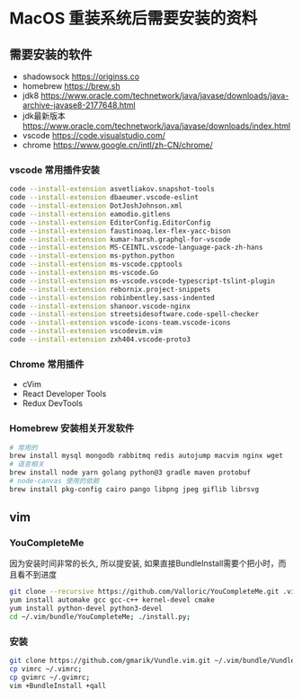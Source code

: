 # MacOS 重装系统后需要安装的资料
## 需要安装的软件
* shadowsock https://originss.co
* homebrew https://brew.sh
* jdk8 https://www.oracle.com/technetwork/java/javase/downloads/java-archive-javase8-2177648.html
* jdk最新版本 https://www.oracle.com/technetwork/java/javase/downloads/index.html
* vscode https://code.visualstudio.com/
* chrome https://www.google.cn/intl/zh-CN/chrome/
### vscode 常用插件安装
```bash
code --install-extension asvetliakov.snapshot-tools
code --install-extension dbaeumer.vscode-eslint
code --install-extension DotJoshJohnson.xml
code --install-extension eamodio.gitlens
code --install-extension EditorConfig.EditorConfig
code --install-extension faustinoaq.lex-flex-yacc-bison
code --install-extension kumar-harsh.graphql-for-vscode
code --install-extension MS-CEINTL.vscode-language-pack-zh-hans
code --install-extension ms-python.python
code --install-extension ms-vscode.cpptools
code --install-extension ms-vscode.Go
code --install-extension ms-vscode.vscode-typescript-tslint-plugin
code --install-extension rebornix.project-snippets
code --install-extension robinbentley.sass-indented
code --install-extension shanoor.vscode-nginx
code --install-extension streetsidesoftware.code-spell-checker
code --install-extension vscode-icons-team.vscode-icons
code --install-extension vscodevim.vim
code --install-extension zxh404.vscode-proto3
```
### Chrome 常用插件
* cVim
* React Developer Tools
* Redux DevTools

### Homebrew 安装相关开发软件
```bash
# 常用的
brew install mysql mongodb rabbitmq redis autojump macvim nginx wget
# 语言相关
brew install node yarn golang python@3 gradle maven protobuf
# node-canvas 使用的依赖
brew install pkg-config cairo pango libpng jpeg giflib librsvg
```

## vim
### YouCompleteMe
因为安装时间非常的长久, 所以提安装, 如果直接BundleInstall需要个把小时，而且看不到进度
```bash
git clone --recursive https://github.com/Valloric/YouCompleteMe.git .vim/bundle/YouCompleteMe
yum install automake gcc gcc-c++ kernel-devel cmake
yum install python-devel python3-devel
cd ~/.vim/bundle/YouCompleteMe; ./install.py;
```
### 安装
```bash
git clone https://github.com/gmarik/Vundle.vim.git ~/.vim/bundle/Vundle.vim;
cp vimrc ~/.vimrc;
cp gvimrc ~/.gvimrc;
vim +BundleInstall +qall
```

